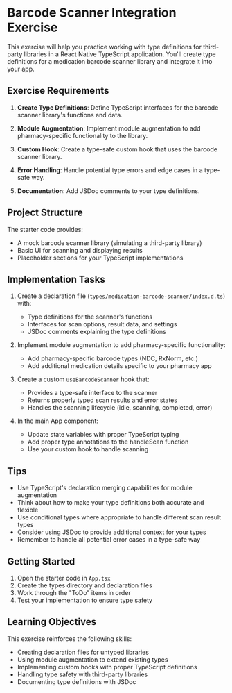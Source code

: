 # Barcode Scanner Integration Exercise

This exercise will help you practice working with type definitions for third-party libraries in a React Native TypeScript application. You'll create type definitions for a medication barcode scanner library and integrate it into your app.

## Exercise Requirements

1. **Create Type Definitions**: Define TypeScript interfaces for the barcode scanner library's functions and data.

2. **Module Augmentation**: Implement module augmentation to add pharmacy-specific functionality to the library.

3. **Custom Hook**: Create a type-safe custom hook that uses the barcode scanner library.

4. **Error Handling**: Handle potential type errors and edge cases in a type-safe way.

5. **Documentation**: Add JSDoc comments to your type definitions.

## Project Structure

The starter code provides:
- A mock barcode scanner library (simulating a third-party library)
- Basic UI for scanning and displaying results
- Placeholder sections for your TypeScript implementations

## Implementation Tasks

1. Create a declaration file (`types/medication-barcode-scanner/index.d.ts`) with:
   - Type definitions for the scanner's functions
   - Interfaces for scan options, result data, and settings
   - JSDoc comments explaining the type definitions

2. Implement module augmentation to add pharmacy-specific functionality:
   - Add pharmacy-specific barcode types (NDC, RxNorm, etc.)
   - Add additional medication details specific to your pharmacy app

3. Create a custom `useBarcodeScanner` hook that:
   - Provides a type-safe interface to the scanner
   - Returns properly typed scan results and error states
   - Handles the scanning lifecycle (idle, scanning, completed, error)

4. In the main App component:
   - Update state variables with proper TypeScript typing
   - Add proper type annotations to the handleScan function
   - Use your custom hook to handle scanning

## Tips

- Use TypeScript's declaration merging capabilities for module augmentation
- Think about how to make your type definitions both accurate and flexible
- Use conditional types where appropriate to handle different scan result types
- Consider using JSDoc to provide additional context for your types
- Remember to handle all potential error cases in a type-safe way

## Getting Started

1. Open the starter code in `App.tsx`
2. Create the types directory and declaration files
3. Work through the "ToDo" items in order
4. Test your implementation to ensure type safety

## Learning Objectives

This exercise reinforces the following skills:
- Creating declaration files for untyped libraries
- Using module augmentation to extend existing types
- Implementing custom hooks with proper TypeScript definitions
- Handling type safety with third-party libraries
- Documenting type definitions with JSDoc 